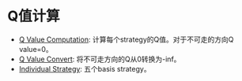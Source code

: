 # Q值计算

* [Q Value Computation](./PreEstimation.py): 计算每个strategy的Q值。对于不可走的方向Q value=0。  
* [Q Value Convert](./UtilityConvert.py): 将不可走方向的Q从0转换为-inf。  
* [Individual Strategy](./Agent): 五个basis strategy。


